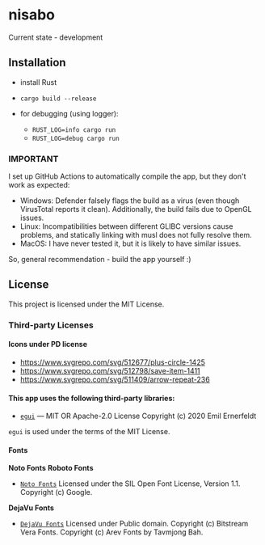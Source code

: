 # nisabo

Current state - development

## Installation

- install Rust
- `cargo build --release`

- for debugging (using logger):
  - `RUST_LOG=info cargo run`
  - `RUST_LOG=debug cargo run`

### IMPORTANT

I set up GitHub Actions to automatically compile the app, but they don't work as
expected:
- Windows: Defender falsely flags the build as a virus (even though VirusTotal
  reports it clean).
  Additionally, the build fails due to OpenGL issues.
- Linux: Incompatibilities between different GLIBC versions cause problems, and statically linking
  with musl does not fully resolve them.
- MacOS: I have never tested it, but it is likely to have similar issues.

So, general recommendation - build the app yourself :)

## License

This project is licensed under the MIT License.

### Third-party Licenses

#### Icons under PD license

- https://www.svgrepo.com/svg/512677/plus-circle-1425
- https://www.svgrepo.com/svg/512798/save-item-1411
- https://www.svgrepo.com/svg/511409/arrow-repeat-236

#### This app uses the following third-party libraries:

- [`egui`](https://github.com/emilk/egui) — MIT OR Apache-2.0 License
  Copyright (c) 2020 Emil Ernerfeldt

`egui` is used under the terms of the MIT License.

#### Fonts

**Noto Fonts**
**Roboto Fonts**
- [`Noto Fonts`](https://fonts.google.com/)
Licensed under the SIL Open Font License, Version 1.1.
Copyright (c) Google.

**DejaVu Fonts**
- [`DejaVu Fonts`](https://dejavu-fonts.github.io/)
Licensed under Public domain.
Copyright (c) Bitstream Vera Fonts.
Copyright (c) Arev Fonts by Tavmjong Bah.

